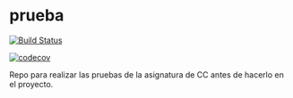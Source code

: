 # prueba

[![Build Status](https://travis-ci.org/PedroMFC/prueba.svg?branch=main)](https://travis-ci.org/PedroMFC/prueba)

[![codecov](https://codecov.io/gh/PedroMFC/prueba/branch/main/graph/badge.svg?token=MMMPXM2YF2)]([undefined](https://codecov.io/gh/PedroMFC/prueba))

Repo para realizar las pruebas de la asignatura de CC antes de hacerlo en el proyecto.